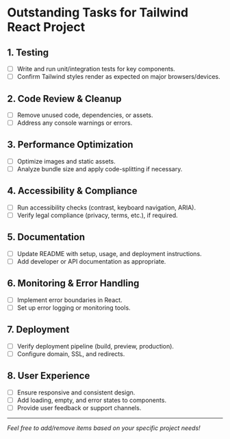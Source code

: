 # Outstanding Tasks for Tailwind React Project

## 1. Testing
- [ ] Write and run unit/integration tests for key components.
- [ ] Confirm Tailwind styles render as expected on major browsers/devices.

## 2. Code Review & Cleanup
- [ ] Remove unused code, dependencies, or assets.
- [ ] Address any console warnings or errors.

## 3. Performance Optimization
- [ ] Optimize images and static assets.
- [ ] Analyze bundle size and apply code-splitting if necessary.

## 4. Accessibility & Compliance
- [ ] Run accessibility checks (contrast, keyboard navigation, ARIA).
- [ ] Verify legal compliance (privacy, terms, etc.), if required.

## 5. Documentation
- [ ] Update README with setup, usage, and deployment instructions.
- [ ] Add developer or API documentation as appropriate.

## 6. Monitoring & Error Handling
- [ ] Implement error boundaries in React.
- [ ] Set up error logging or monitoring tools.

## 7. Deployment
- [ ] Verify deployment pipeline (build, preview, production).
- [ ] Configure domain, SSL, and redirects.

## 8. User Experience
- [ ] Ensure responsive and consistent design.
- [ ] Add loading, empty, and error states to components.
- [ ] Provide user feedback or support channels.

---

*Feel free to add/remove items based on your specific project needs!*